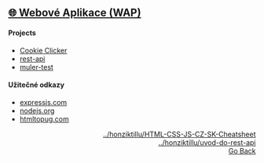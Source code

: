 ## <a href="https://github.com/neostetic/School-Zapisky/tree/main/WAP">🌐 Webové Aplikace (WAP)</a>

#### Projects
- <a href="https://cookieclicker98.github.io">Cookie Clicker</a>
- <a href="https://github.com/neostetic/rest-api">rest-api</a>
- <a href="https://github.com/neostetic/School-Zapisky/tree/main/WAP/muler">muler-test</a>

#### Užitečné odkazy
- <a href="https://expressjs.com/">expressjs.com</a>
- <a href="https://nodejs.org/en">nodejs.org</a>
- <a href="https://html-to-pug.com/">htmltopug.com</a>

<p align="right">
  <a href="https://honziktillu.github.io/HTML-CSS-JS-CZ-SK-Cheatsheet/">../honziktillu/HTML-CSS-JS-CZ-SK-Cheatsheet</a><br>
  <a href="https://github.com/honziktillu/uvod-do-rest-api">../honziktillu/uvod-do-rest-api</a><br>
  <a href="https://github.com/neostetic/School-Zapisky">Go Back</a>
</p>
